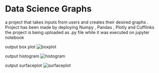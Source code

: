 # Data Science Graphs
 a project that takes inputs from users and creates their desired graphs . Project has been made by deploying Numpy , Pandas , Plotly and Cufflinks
 the project is being uploaded as .py file while it was executed on jupyter notebook

output box plot 
![boxplot](https://user-images.githubusercontent.com/71323220/96104613-5879c700-0ed9-11eb-9603-b3a393f5c796.jpg)


output histogram
![histogram](https://user-images.githubusercontent.com/71323220/96104617-59aaf400-0ed9-11eb-9111-8f8b5f6a69a9.jpg)


output surfaceplot
![surfaceplot](https://user-images.githubusercontent.com/71323220/96104618-5adc2100-0ed9-11eb-9acf-87db853bc99c.jpg)
